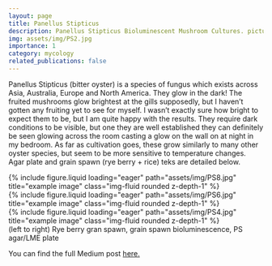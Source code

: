 ```yaml
---
layout: page
title: Panellus Stipticus
description: Panellus Stipticus Bioluminescent Mushroom Cultures. pictures, notes, cultivation guide
img: assets/img/PS2.jpg
importance: 1
category: mycology
related_publications: false
---
```


Panellus Stipticus (bitter oyster) is a species of fungus which exists across Asia, Australia, Europe and North America. They glow in the dark! The fruited mushrooms glow brightest at the gills supposedly, but I haven’t gotten any fruiting yet to see for myself. I wasn’t exactly sure how bright to expect them to be, but I am quite happy with the results. They require dark conditions to be visible, but one they are well established they can definitely be seen glowing across the room casting a glow on the wall on at night in my bedroom. As far as cultivation goes, these grow similarly to many other oyster species, but seem to be more sensitive to temperature changes. Agar plate and grain spawn (rye berry + rice) teks are detailed below.

<div class="row">
    <div class="col-sm mt-3 mt-md-0">
        {% include figure.liquid loading="eager" path="assets/img/PS8.jpg" title="example image" class="img-fluid rounded z-depth-1" %}
    </div>
    <div class="col-sm mt-3 mt-md-0">
        {% include figure.liquid loading="eager" path="assets/img/PS6.jpg" title="example image" class="img-fluid rounded z-depth-1" %}
    </div>
    <div class="col-sm mt-3 mt-md-0">
        {% include figure.liquid loading="eager" path="assets/img/PS4.jpg" title="example image" class="img-fluid rounded z-depth-1" %}
    </div>
</div>
<div class="caption">
    (left to right) Rye berry gran spawn, grain spawn bioluminescence, PS agar/LME plate
</div>

You can find the full Medium post <a href="https://medium.com/@machinegirl/panellus-stipticus-bioluminescent-grain-spawn-jars-c2c61d94371e">here.</a> 